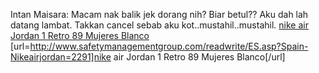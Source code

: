 Intan Maisara: Macam nak balik jek dorang nih? Biar betul?? Aku dah lah datang lambat. Takkan cancel sebab aku kot..mustahil..mustahil.
 <a href="http://www.safetymanagementgroup.com/readwrite/ES.asp?Spain-Nikeairjordan=2291" >nike air Jordan 1 Retro 89 Mujeres Blanco</a>
[url=http://www.safetymanagementgroup.com/readwrite/ES.asp?Spain-Nikeairjordan=2291]nike air Jordan 1 Retro 89 Mujeres Blanco[/url]